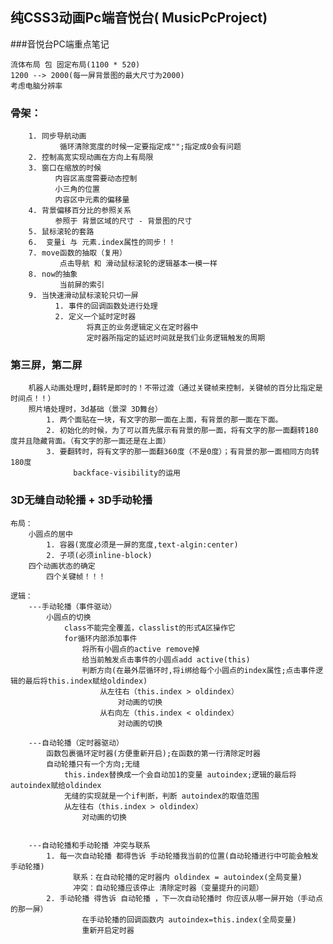 ## 纯CSS3动画Pc端音悦台( MusicPcProject)
###音悦台PC端重点笔记

	流体布局 包 固定布局(1100 * 520)
	1200 --> 2000(每一屏背景图的最大尺寸为2000)
	考虑电脑分辨率
	
### 骨架：

		1. 同步导航动画
			   循环清除宽度的时候一定要指定成"";指定成0会有问题
		2. 控制高宽实现动画在方向上有局限
		3. 窗口在缩放的时候
			  内容区高度需要动态控制
			  小三角的位置
			  内容区中元素的偏移量
		4. 背景偏移百分比的参照关系
			  参照于 背景区域的尺寸 - 背景图的尺寸
		5. 鼠标滚轮的套路
		6.  变量i 与 元素.index属性的同步！！
		7. move函数的抽取（复用）
			   点击导航 和 滑动鼠标滚轮的逻辑基本一模一样
		8. now的抽象
			   当前屏的索引
		9. 当快速滑动鼠标滚轮只切一屏
			  1. 事件的回调函数处进行处理
			  2. 定义一个延时定时器
				     将真正的业务逻辑定义在定时器中
				     定时器所指定的延迟时间就是我们业务逻辑触发的周期
             
	
### 第三屏，第二屏

		机器人动画处理时,翻转是即时的！不带过渡（通过关键帧来控制，关键帧的百分比指定是时间点！！）
		照片墙处理时，3d基础（景深 3D舞台）
			1. 两个面贴在一块，有文字的那一面在上面，有背景的那一面在下面。
			2. 初始化的时候，为了可以首先展示有背景的那一面，将有文字的那一面翻转180度并且隐藏背面。（有文字的那一面还是在上面）
			3. 要翻转时，将有文字的那一面翻360度（不是0度）；有背景的那一面相同方向转180度
				  backface-visibility的运用
				
### 3D无缝自动轮播 + 3D手动轮播

	布局：
		小圆点的居中
			1. 容器(宽度必须是一屏的宽度,text-algin:center)
			2. 子项(必须inline-block)
		四个动画状态的确定
			四个关键帧！！！
      
	逻辑：
		---手动轮播（事件驱动）
			小圆点的切换
				class不能完全覆盖，classlist的形式A区操作它
				for循环内部添加事件
					将所有小圆点的active remove掉
					给当前触发点击事件的小圆点add active(this)
					判断方向(在最外层循环时,将i绑给每个小圆点的index属性;点击事件逻辑的最后将this.index赋给oldindex)
						从左往右（this.index > oldindex）
							对动画的切换
						从右向左（this.index < oldindex）
							对动画的切换
		
		---自动轮播（定时器驱动）
			函数包裹循环定时器(方便重新开启);在函数的第一行清除定时器
			自动轮播只有一个方向;无缝
				this.index替换成一个会自动加1的变量 autoindex;逻辑的最后将autoindex赋给oldindex
				无缝的实现就是一个if判断，判断 autoindex的取值范围
				从左往右（this.index > oldindex）
					对动画的切换
		
		
		---自动轮播和手动轮播 冲突与联系
			1. 每一次自动轮播 都得告诉 手动轮播我当前的位置(自动轮播进行中可能会触发 手动轮播)
				  联系：在自动轮播的定时器内 oldindex = autoindex(全局变量)
				  冲突：自动轮播应该停止 清除定时器（变量提升的问题）
			2. 手动轮播 得告诉 自动轮播 ，下一次自动轮播时 你应该从哪一屏开始（手动点的那一屏）
				    在手动轮播的回调函数内 autoindex=this.index(全局变量)
				    重新开启定时器
